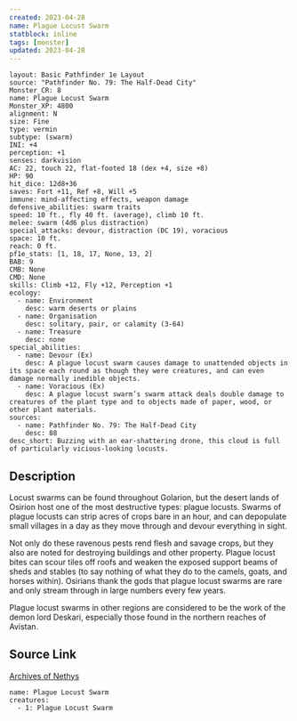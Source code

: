 ```yaml
---
created: 2023-04-28
name: Plague Locust Swarm
statblock: inline
tags: [monster]
updated: 2023-04-28
---
```

```statblock
layout: Basic Pathfinder 1e Layout
source: "Pathfinder No. 79: The Half-Dead City"
Monster_CR: 8
name: Plague Locust Swarm
Monster_XP: 4800
alignment: N
size: Fine
type: vermin
subtype: (swarm)
INI: +4
perception: +1
senses: darkvision
AC: 22, touch 22, flat-footed 18 (dex +4, size +8)
HP: 90
hit_dice: 12d8+36
saves: Fort +11, Ref +8, Will +5
immune: mind-affecting effects, weapon damage
defensive_abilities: swarm traits
speed: 10 ft., fly 40 ft. (average), climb 10 ft.
melee: swarm (4d6 plus distraction)
special_attacks: devour, distraction (DC 19), voracious
space: 10 ft.
reach: 0 ft.
pf1e_stats: [1, 18, 17, None, 13, 2]
BAB: 9
CMB: None
CMD: None
skills: Climb +12, Fly +12, Perception +1
ecology:
  - name: Environment
    desc: warm deserts or plains
  - name: Organisation
    desc: solitary, pair, or calamity (3-64)
  - name: Treasure
    desc: none
special_abilities:
  - name: Devour (Ex)
    desc: A plague locust swarm causes damage to unattended objects in its space each round as though they were creatures, and can even damage normally inedible objects.
  - name: Voracious (Ex)
    desc: A plague locust swarm’s swarm attack deals double damage to creatures of the plant type and to objects made of paper, wood, or other plant materials.
sources:
  - name: Pathfinder No. 79: The Half-Dead City
    desc: 88
desc_short: Buzzing with an ear-shattering drone, this cloud is full of particularly vicious-looking locusts.
```
## Description
Locust swarms can be found throughout Golarion, but the desert lands of Osirion host one of the most destructive types: plague locusts. Swarms of plague locusts can strip acres of crops bare in an hour, and can depopulate small villages in a day as they move through and devour everything in sight.

Not only do these ravenous pests rend flesh and savage crops, but they also are noted for destroying buildings and other property. Plague locust bites can scour tiles off roofs and weaken the exposed support beams of sheds and stables (to say nothing of what they do to the camels, goats, and horses within). Osirians thank the gods that plague locust swarms are rare and only stream through in large numbers every few years.

Plague locust swarms in other regions are considered to be the work of the demon lord Deskari, especially those found in the northern reaches of Avistan.
## Source Link
[Archives of Nethys](https://aonprd.com/MonsterDisplay.aspx?ItemName=Plague%20Locust%20Swarm)
```encounter-table
name: Plague Locust Swarm
creatures:
  - 1: Plague Locust Swarm
```

